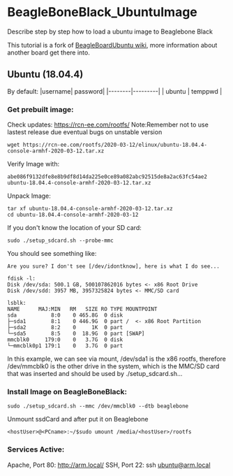 # BeagleBoneBlack_UbuntuImage
Describe step by step how to load a ubuntu image to Beaglebone Black

This tutorial is a fork of [BeagleBoardUbuntu wiki](https://elinux.org/BeagleBoardUbuntu), more information about another board get there into.

## Ubuntu (18.04.4)
By default:
|username| password|
|--------|---------|
| ubuntu | temppwd |

### Get prebuilt image:
Check updates: https://rcn-ee.com/rootfs/ 
Note:Remember not to use lastest release due eventual bugs on unstable version
```
wget https://rcn-ee.com/rootfs/2020-03-12/elinux/ubuntu-18.04.4-console-armhf-2020-03-12.tar.xz
```
Verify Image with:

```sha256sum ubuntu-18.04.4-console-armhf-2020-03-12.tar.xz
abe086f9132dfe8e8b9df8d14da225e0ce89a082abc92515de8a2ac63fc54ae2  ubuntu-18.04.4-console-armhf-2020-03-12.tar.xz
```
Unpack Image:
```
tar xf ubuntu-18.04.4-console-armhf-2020-03-12.tar.xz
cd ubuntu-18.04.4-console-armhf-2020-03-12
```
If you don't know the location of your SD card:
```
sudo ./setup_sdcard.sh --probe-mmc
```
You should see something like:
```
Are you sure? I don't see [/dev/idontknow], here is what I do see...

fdisk -l:
Disk /dev/sda: 500.1 GB, 500107862016 bytes <- x86 Root Drive
Disk /dev/sdd: 3957 MB, 3957325824 bytes <- MMC/SD card

lsblk:
NAME      MAJ:MIN   RM   SIZE RO TYPE MOUNTPOINT
sda           8:0    0 465.8G  0 disk 
├─sda1        8:1    0 446.9G  0 part /  <- x86 Root Partition
├─sda2        8:2    0     1K  0 part 
└─sda5        8:5    0  18.9G  0 part [SWAP]
mmcblk0     179:0    0   3.7G  0 disk 
└─mmcblk0p1 179:1    0   3.7G  0 part 

```
In this example, we can see via mount, /dev/sda1 is the x86 rootfs, therefore /dev/mmcblk0 is the other drive in the system, which is the MMC/SD card that was inserted and should be used by ./setup_sdcard.sh...

### Install Image on BeagleBoneBlack:
```
sudo ./setup_sdcard.sh --mmc /dev/mmcblk0 --dtb beaglebone
```
Unmount ssdCard and after put it on Beaglebone
```
<hostUser>@<PCname>:~/$sudo umount /media/<hostUser>/rootfs
```

### Services Active:
Apache, Port 80: http://arm.local/ 
SSH, Port 22: ssh ubuntu@arm.local
